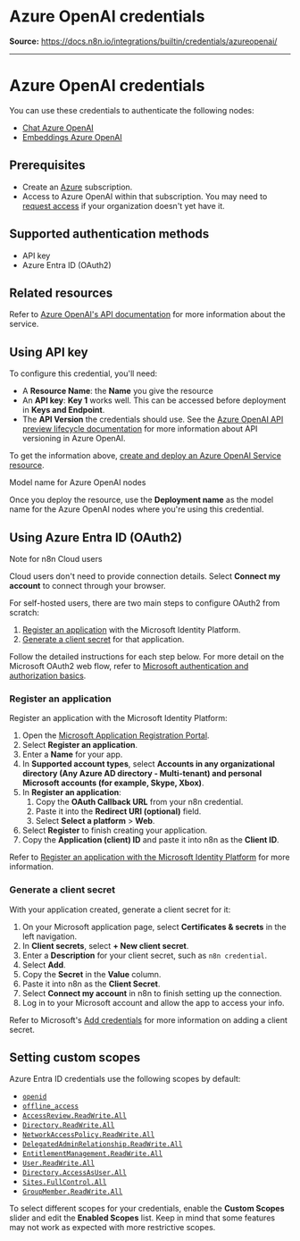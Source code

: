 # Azure OpenAI credentials

**Source:** https://docs.n8n.io/integrations/builtin/credentials/azureopenai/

---

# Azure OpenAI credentials

You can use these credentials to authenticate the following nodes:

- [Chat Azure OpenAI](../../cluster-nodes/sub-nodes/n8n-nodes-langchain.lmchatazureopenai/)
- [Embeddings Azure OpenAI](../../cluster-nodes/sub-nodes/n8n-nodes-langchain.embeddingsazureopenai/)

## Prerequisites

- Create an [Azure](https://azure.microsoft.com) subscription.
- Access to Azure OpenAI within that subscription. You may need to [request access](https://aka.ms/oai/access) if your organization doesn't yet have it.

## Supported authentication methods

- API key
- Azure Entra ID (OAuth2)

## Related resources

Refer to [Azure OpenAI's API documentation](https://learn.microsoft.com/en-us/azure/ai-services/openai/reference) for more information about the service.

## Using API key

To configure this credential, you'll need:

- A **Resource Name**: the **Name** you give the resource
- An **API key**: **Key 1** works well. This can be accessed before deployment in **Keys and Endpoint**.
- The **API Version** the credentials should use. See the [Azure OpenAI API preview lifecycle documentation](https://learn.microsoft.com/en-us/azure/ai-services/openai/api-version-deprecation) for more information about API versioning in Azure OpenAI.

To get the information above, [create and deploy an Azure OpenAI Service resource](https://learn.microsoft.com/en-us/azure/ai-services/openai/how-to/create-resource).

Model name for Azure OpenAI nodes

Once you deploy the resource, use the **Deployment name** as the model name for the Azure OpenAI nodes where you're using this credential.

## Using Azure Entra ID (OAuth2)

Note for n8n Cloud users

Cloud users don't need to provide connection details. Select **Connect my account** to connect through your browser.

For self-hosted users, there are two main steps to configure OAuth2 from scratch:

1. [Register an application](#register-an-application) with the Microsoft Identity Platform.
2. [Generate a client secret](#generate-a-client-secret) for that application.

Follow the detailed instructions for each step below. For more detail on the Microsoft OAuth2 web flow, refer to [Microsoft authentication and authorization basics](https://learn.microsoft.com/en-us/graph/auth/auth-concepts).

### Register an application

Register an application with the Microsoft Identity Platform:

1. Open the [Microsoft Application Registration Portal](https://aka.ms/appregistrations).
2. Select **Register an application**.
3. Enter a **Name** for your app.
4. In **Supported account types**, select **Accounts in any organizational directory (Any Azure AD directory - Multi-tenant) and personal Microsoft accounts (for example, Skype, Xbox)**.
5. In **Register an application**:
   1. Copy the **OAuth Callback URL** from your n8n credential.
   2. Paste it into the **Redirect URI (optional)** field.
   3. Select **Select a platform** > **Web**.
6. Select **Register** to finish creating your application.
7. Copy the **Application (client) ID** and paste it into n8n as the **Client ID**.

Refer to [Register an application with the Microsoft Identity Platform](https://learn.microsoft.com/en-us/graph/auth-register-app-v2) for more information.

### Generate a client secret

With your application created, generate a client secret for it:

1. On your Microsoft application page, select **Certificates & secrets** in the left navigation.
2. In **Client secrets**, select **+ New client secret**.
3. Enter a **Description** for your client secret, such as `n8n credential`.
4. Select **Add**.
5. Copy the **Secret** in the **Value** column.
6. Paste it into n8n as the **Client Secret**.
7. Select **Connect my account** in n8n to finish setting up the connection.
8. Log in to your Microsoft account and allow the app to access your info.

Refer to Microsoft's [Add credentials](https://learn.microsoft.com/en-us/graph/auth-register-app-v2#add-credentials) for more information on adding a client secret.

## Setting custom scopes

Azure Entra ID credentials use the following scopes by default:

- [`openid`](https://learn.microsoft.com/en-us/entra/identity-platform/scopes-oidc#the-openid-scope)
- [`offline_access`](https://learn.microsoft.com/en-us/entra/identity-platform/scopes-oidc#the-offline_access-scope)
- [`AccessReview.ReadWrite.All`](https://learn.microsoft.com/en-us/graph/permissions-reference#accessreviewreadwriteall)
- [`Directory.ReadWrite.All`](https://learn.microsoft.com/en-us/graph/permissions-reference#directoryreadwriteall)
- [`NetworkAccessPolicy.ReadWrite.All`](https://learn.microsoft.com/en-us/graph/permissions-reference#networkaccesspolicyreadwriteall)
- [`DelegatedAdminRelationship.ReadWrite.All`](https://learn.microsoft.com/en-us/graph/permissions-reference#delegatedadminrelationshipreadwriteall)
- [`EntitlementManagement.ReadWrite.All`](https://learn.microsoft.com/en-us/graph/permissions-reference#entitlementmanagementreadwriteall)
- [`User.ReadWrite.All`](https://learn.microsoft.com/en-us/graph/permissions-reference#userreadwriteall)
- [`Directory.AccessAsUser.All`](https://learn.microsoft.com/en-us/graph/permissions-reference#directoryaccessasuserall)
- [`Sites.FullControl.All`](https://learn.microsoft.com/en-us/graph/permissions-reference#sitesfullcontrolall)
- [`GroupMember.ReadWrite.All`](https://learn.microsoft.com/en-us/graph/permissions-reference#groupmemberreadwriteall)

To select different scopes for your credentials, enable the **Custom Scopes** slider and edit the **Enabled Scopes** list. Keep in mind that some features may not work as expected with more restrictive scopes.
